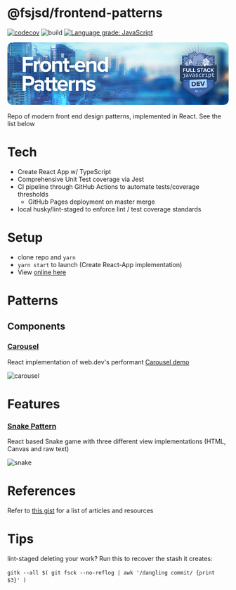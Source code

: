# @fsjsd/frontend-patterns

[![codecov](https://codecov.io/gh/fsjsd/frontend-patterns/branch/main/graph/badge.svg?token=80RFETMF8Z)](https://codecov.io/gh/fsjsd/frontend-patterns)
![build](https://github.com/fsjsd/frontend-patterns/actions/workflows/coverage.yaml/badge.svg)
[![Language grade: JavaScript](https://img.shields.io/lgtm/grade/javascript/g/fsjsd/frontend-patterns.svg?logo=lgtm&logoWidth=18)](https://lgtm.com/projects/g/fsjsd/frontend-patterns/context:javascript)

![Front-end patterns](https://raw.githubusercontent.com/fsjsd/frontend-patterns/main/.docs/readme-header-fepatterns.jpg)

Repo of modern front end design patterns, implemented in React. See the list below

# Tech

* Create React App w/ TypeScript
* Comprehensive Unit Test coverage via Jest
* CI pipeline through GitHub Actions to automate tests/coverage thresholds
  * GitHub Pages deployment on master merge
* local husky/lint-staged to enforce lint / test coverage standards

# Setup

- clone repo and `yarn`
- `yarn start` to launch (Create React-App implementation)
- View [online here](https://fsjsd.github.io/frontend-patterns/)

# Patterns

## Components

### [Carousel](src/features/carousel/)

React implementation of web.dev's performant [Carousel demo](https://web.dev/patterns/web-vitals-patterns/)

![carousel](https://user-images.githubusercontent.com/30638950/162620275-5eb59fca-fed7-455b-8e83-6f8de411ccdf.gif)


# Features

### [Snake Pattern](src/features/snakegame/)

React based Snake game with three different view implementations (HTML, Canvas and raw text)

![snake](https://user-images.githubusercontent.com/30638950/162620411-7b697099-0088-468f-a5b5-9f68d756f187.gif)


# References

Refer to [this gist](https://gist.github.com/fsjsd/149bdb13fb644849a519ad779a1e0e60) for a list of articles 
and resources

# Tips

lint-staged deleting your work? Run this to recover the stash it creates:

`gitk --all $( git fsck --no-reflog | awk '/dangling commit/ {print $3}' )`


